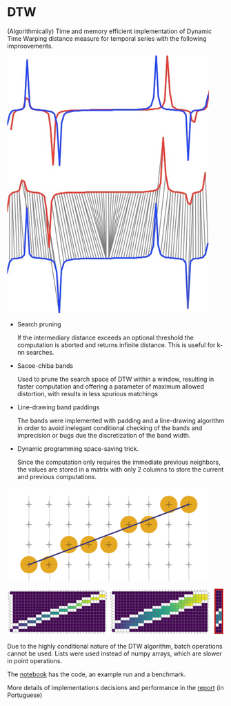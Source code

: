 # DTW

(Algorithmically) Time and memory efficient implementation of Dynamic Time Warping distance measure for temporal series with the following improovements.

![DTW](dtw.png)

* Search pruning

  If the intermediary distance exceeds an optional threshold the computation is aborted and returns infinite distance. This is useful for k-nn searches.

* Sacoe-chiba bands

  Used to prune the search space of DTW within a window, resulting in faster computation and offering a parameter of maximum allowed distortion, with results in less spurious matchings

* Line-drawing band paddings

  The bands were implemented with padding and a line-drawing algorithm in order to avoid inelegant conditional checking of the bands and imprecision or bugs due the discretization of the band width.

* Dynamic programming space-saving trick.

  Since the computation only requires the immediate previous neighbors, the values are stored in a matrix with only 2 columns to store the current and previous computations.

![](line-drawing.png)


![](bands.PNG)

Due to the highly conditional nature of the DTW algorithm, batch operations cannot be used. Lists were used instead of numpy arrays, which are slower in point operations.

The [notebook](dtw.ipynb) has the code, an example run and a benchmark.

More details of implementations decisions and performance in the [report](relatorio3-cezanne.pdf) (in Portuguese)
